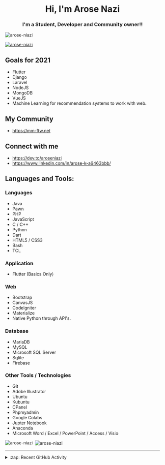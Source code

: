 <h1 align="center">Hi, I'm Arose Nazi</h1>
<h3 align="center">I'm a Student, Developer and Community owner!!</h3>

<p align="left"> <img src="https://komarev.com/ghpvc/?username=arose-niazi&label=Profile%20views&color=0e75b6&style=flat" alt="arose-niazi" /> </p>

<p align="left"> <a href="https://github.com/ryo-ma/github-profile-trophy"><img src="https://github-profile-trophy.vercel.app/?username=arose-niazi" alt="arose-niazi" /></a> </p>

## Goals for 2021
- Flutter
- Django
- Laravel
- NodeJS
- MongoDB
- VueJS
- Machine Learning for recommendation systems to work with web.

## My Community 
- https://mm-ftw.net

## Connect with me
- https://dev.to/aroseniazi
- https://www.linkedin.com/in/arose-k-a6463bbb/


## Languages and Tools:
### Languages
- Java
- Pawn
- PHP
- JavaScript
- C / C++
- Python
- Dart
- HTML5 / CSS3
- Bash
- TCL

### Application
- Flutter (Basics Only)

### Web
- Bootstrap
- CanvasJS
- CodeIgniter
- Materialize
- Native Python through API's. 

### Database
- MariaDB
- MySQL
- Microsoft SQL Server
- Sqlite
- Firebase 


### Other Tools / Technologies 
- Git
- Adobe Illustrator
- Ubuntu
- Kubuntu
- CPanel
- Phpmyadmin
- Google Colabs
- Jupter Notebook
- Anaconda
- Microsoft Word / Excel / PowerPoint / Access / Visio

<p><img align="left" src="https://github-readme-stats.vercel.app/api/top-langs?username=arose-niazi&show_icons=true&locale=en&layout=compact" alt="arose-niazi" /></p>

<p>&nbsp;<img align="center" src="https://github-readme-stats.vercel.app/api?username=arose-niazi&count_private=true&show_icons=true&locale=en" alt="arose-niazi" /></p>

---

<details>
  <summary>:zap: Recent GitHub Activity</summary>
  
<!--START_SECTION:activity-->
1. 💪 Opened PR [#1](https://github.com/Arose-Niazi/Sky-Shooter/pull/1) in [Arose-Niazi/Sky-Shooter](https://github.com/Arose-Niazi/Sky-Shooter)
2. 💪 Opened PR [#1](https://github.com/MuhammadNouman-22/FA18-BSE-078-S1-LAB/pull/1) in [MuhammadNouman-22/FA18-BSE-078-S1-LAB](https://github.com/MuhammadNouman-22/FA18-BSE-078-S1-LAB)
3. 🗣 Commented on [#1](https://github.com/Arose-Niazi/Arose-Niazi/issues/1) in [Arose-Niazi/Arose-Niazi](https://github.com/Arose-Niazi/Arose-Niazi)
4. 🎉 Merged PR [#12](https://github.com/Arose-Niazi/DCCN/pull/12) in [Arose-Niazi/DCCN](https://github.com/Arose-Niazi/DCCN)
5. 💪 Opened PR [#12](https://github.com/Arose-Niazi/DCCN/pull/12) in [Arose-Niazi/DCCN](https://github.com/Arose-Niazi/DCCN)
<!--END_SECTION:activity-->
</details>
